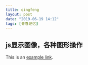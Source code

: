 ```yaml
---
title: qingfeng
layout: post
date: "2019-06-19 14:12"
tags: [青春记忆]
---
```




## js显示图像，各种图形操作



This is an [example link](http://example.com/ "With a Title"). 

